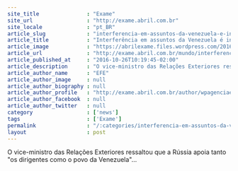 ```yaml
---
site_title               : "Exame"
site_url                 : "http://exame.abril.com.br"
site_locale              : "pt_BR"
article_slug             : "interferencia-em-assuntos-da-venezuela-e-inadmissivel-diz-russia"
article_title            : "Interferência em assuntos da Venezuela é inadmissível, diz Rússia"
article_image            : "https://abrilexame.files.wordpress.com/2016/09/size_960_16_9_bandeira-da-venezuela59.jpg?quality=70&strip=all&w=960"
article_url              : "http://exame.abril.com.br/mundo/interferencia-em-assuntos-da-venezuela-e-inadmissivel-diz-russia/"
article_published_at     : "2016-10-26T10:19:45-02:00"
article_description      : "O vice-ministro das Relações Exteriores ressaltou que a Rússia apoia tanto 'os dirigentes como o povo da Venezuela'..."
article_author_name      : "EFE"
article_author_image     : null
article_author_biography : null
article_author_profile   : "http://exame.abril.com.br/author/wpagenciaefe/"
article_author_facebook  : null
article_author_twitter   : null
category                 : ['news']
tags                     : ['Exame']
permalink                : "/:categories/interferencia-em-assuntos-da-venezuela-e-inadmissivel-diz-russia/"
layout                   : post
---
```


O vice-ministro das Relações Exteriores ressaltou que a Rússia apoia tanto "os dirigentes como o povo da Venezuela"...
